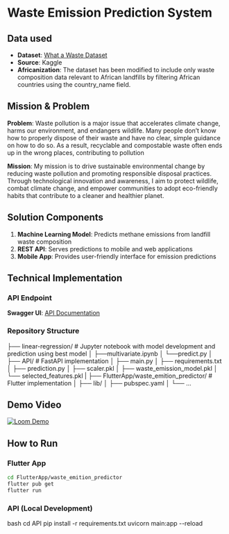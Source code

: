 # Waste Emission Prediction System

## Data used
- **Dataset**: [What a Waste Dataset](https://www.kaggle.com/datasets/mannmann2/what-a-waste-global-dataset?resource=download)
- **Source**: Kaggle
- **Africanization**: The dataset has been modified to include only waste composition data relevant to African landfills by filtering African countries using the country_name field.

## Mission & Problem
**Problem**: Waste pollution is a major issue that accelerates climate change, harms our environment, and endangers wildlife. Many people don’t know how to properly dispose of their waste and have no clear, simple guidance on how to do so. As a result, recyclable and compostable waste often ends up in the wrong places, contributing to pollution

**Mission**: My mission is to drive sustainable environmental change by reducing waste pollution and promoting responsible disposal practices. Through technological innovation and awareness, I aim to protect wildlife, combat climate change, and empower communities to adopt eco-friendly habits that contribute to a cleaner and healthier planet.

## Solution Components
1. **Machine Learning Model**: Predicts methane emissions from landfill waste composition
2. **REST API**: Serves predictions to mobile and web applications
3. **Mobile App**: Provides user-friendly interface for emission predictions

## Technical Implementation

### API Endpoint
**Swagger UI**: [API Documentation](https://methane-emissions-from-landfill.onrender.com/docs#/)

### Repository Structure

├── linear-regression/ # Jupyter notebook with model development and prediction using best model
│   ├──multivariate.ipynb
│   └──predict.py
│
├── API/ # FastAPI implementation
│ ├── main.py
│ ├── requirements.txt
│ ├── prediction.py
│ ├── scaler.pkl
│ ├── waste_emission_model.pkl
│ └── selected_features.pkl
|
├── FlutterApp/waste_emition_predictor/ # Flutter implementation
│ ├── lib/
│ ├── pubspec.yaml
│ └── ...



## Demo Video
[![Loom Demo](https://www.loom.com/share/c67c688bb9be42fd894ad671016dbe94?sid=b2bb9afb-e73a-419a-b7dd-bc440b31c94b)](https://www.loom.com/share/c67c688bb9be42fd894ad671016dbe94?sid=b2bb9afb-e73a-419a-b7dd-bc440b31c94b)

## How to Run

### Flutter App
   ```bash
   cd FlutterApp/waste_emition_predictor
   flutter pub get
   flutter run
```

### API (Local Development)
bash
cd API
pip install -r requirements.txt
uvicorn main:app --reload
```

